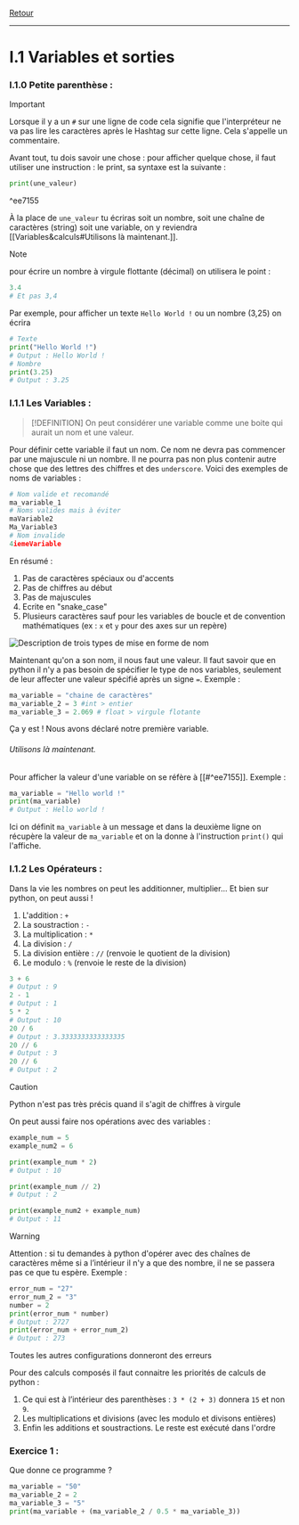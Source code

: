 [Retour](Summary)
___
# I.1 Variables et sorties

### I.1.0 Petite parenthèse :

> [!IMPORTANT]
> Lorsque il y a un `#` sur une ligne de code cela signifie que l'interpréteur ne va pas lire les caractères après le Hashtag sur cette ligne.
> Cela s'appelle un commentaire.

Avant tout, tu dois savoir une chose : pour afficher quelque chose, il faut utiliser une instruction : le print, sa syntaxe est la suivante : 
```py
print(une_valeur)
```

^ee7155

À la place de `une_valeur` tu écriras soit un nombre, soit une chaîne de caractères (string) soit une variable, on y reviendra [[Variables&calculs#Utilisons là maintenant.]].
> [!NOTE]
> pour écrire un nombre à virgule flottante (décimal) on utilisera le point : 
> ```py
> 3.4
> # Et pas 3,4
> ```

Par exemple, pour afficher un texte `Hello World !` ou un nombre (3,25) on écrira
```py
# Texte
print("Hello World !")
# Output : Hello World !
# Nombre
print(3.25)
# Output : 3.25
```

### I.1.1 Les Variables :

> [!DEFINITION]
> On peut considérer une variable comme une boite qui aurait un nom et une valeur.

Pour définir cette variable il faut un nom. Ce nom ne devra pas commencer par une majuscule ni un nombre. Il ne pourra pas non plus contenir autre chose que des lettres des chiffres et des `underscore`. Voici des exemples de noms de variables :
```py
# Nom valide et recomandé
ma_variable_1
# Noms valides mais à éviter
maVariable2
Ma_Variable3
# Nom invalide
4iemeVariable
```
En résumé : 
1. Pas de caractères spéciaux ou d'accents
2. Pas de chiffres au début
3. Pas de majuscules
4. Ecrite en "snake_case"
5. Plusieurs caractères sauf pour les variables de boucle et de convention mathématiques (ex : `x` et `y` pour des axes sur un repère)

![Description de trois types de mise en forme de nom](https://juniortoexpert.com/wp-content/uploads/naming-convention-snake-case-kebab-case-camel-case.png)


Maintenant qu'on a son nom, il nous faut une valeur.
Il faut savoir que en python il n'y a pas besoin de spécifier le type de nos variables, seulement de leur affecter une valeur spécifié après un signe `=`.
Exemple :
```py
ma_variable = "chaine de caractères"
ma_variable_2 = 3 #int > entier
ma_variable_3 = 2.069 # float > virgule flotante
```
Ça y est ! Nous avons déclaré notre première variable.

###### Utilisons là maintenant. 

Pour afficher la valeur d'une variable on se réfère à [[#^ee7155]].
Exemple :
```py
ma_variable = "Hello world !"
print(ma_variable)
# Output : Hello world !
```
Ici on définit `ma_variable` à un message et dans la deuxième ligne on récupère la valeur de `ma_variable` et on la donne à l'instruction `print()` qui l'affiche.

### I.1.2 Les Opérateurs :

Dans la vie les nombres on peut les additionner, multiplier... Et bien sur python, on peut aussi !
1. L'addition : `+`
2. La soustraction : `-`
3. La multiplication : `*`
4. La division : `/`
5. La division entière : `//` (renvoie le quotient de la division)
6. Le modulo : `%` (renvoie le reste de la division)

```py
3 + 6
# Output : 9
2 - 1
# Output : 1
5 * 2
# Output : 10
20 / 6
# Output : 3.3333333333333335
20 // 6
# Output : 3
20 // 6
# Output : 2
```

> [!CAUTION]
> Python n'est pas très précis quand il s'agit de chiffres à virgule

On peut aussi faire nos opérations avec des variables :
```py
example_num = 5
example_num2 = 6

print(example_num * 2)
# Output : 10

print(example_num // 2)
# Output : 2

print(example_num2 + example_num)
# Output : 11
```

> [!WARNING]
> Attention : si tu demandes à python d'opérer avec des chaînes de caractères même si a l’intérieur il n'y a que des nombre, il ne se passera pas ce que tu espère. Exemple : 
> ```py
> error_num = "27"
> error_num_2 = "3"
> number = 2
> print(error_num * number)
> # Output : 2727
> print(error_num + error_num_2)
> # Output : 273
> ```
Toutes les autres configurations donneront des erreurs

Pour des calculs composés il faut connaitre les priorités de calculs de python :
1. Ce qui est à l’intérieur des parenthèses : `3 * (2 + 3)` donnera `15` et non `9`.
2. Les multiplications et divisions (avec les modulo et divisons entières)
3. Enfin les additions et soustractions.
Le reste est exécuté dans l'ordre

### Exercice 1 :
Que donne ce programme ? 
```py
ma_variable = "50"
ma_variable_2 = 2
ma_variable_3 = "5"
print(ma_variable + (ma_variable_2 / 0.5 * ma_variable_3))
```
